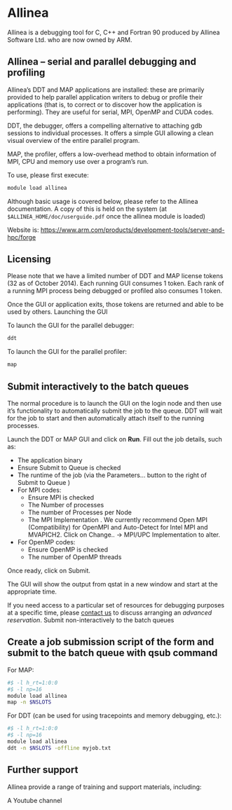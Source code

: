 # Allinea

Allinea is a debugging tool for C, C++ and Fortran 90 produced by Allinea Software Ltd. who are now owned by ARM.

## Allinea – serial and parallel debugging and profiling

Allinea’s DDT and MAP applications are installed: these are primarily provided to help parallel application writers to debug or profile their applications (that is, to correct or to discover how the application is performing). They are useful for serial, MPI, OpenMP and CUDA codes.

DDT, the debugger, offers a compelling alternative to attaching gdb sessions to individual processes. It offers a simple GUI allowing a clean visual overview of the entire parallel program.

MAP, the profiler, offers a low-overhead method to obtain information of MPI, CPU and memory use over a program’s run.

To use, please first execute:

```bash
module load allinea
```

Although basic usage is covered below, please refer to the Allinea documentation. A copy of this is held on the system (at `$ALLINEA_HOME/doc/userguide.pdf` once the allinea module is loaded)

Website is: https://www.arm.com/products/development-tools/server-and-hpc/forge

## Licensing

Please note that we have a limited number of DDT and MAP license tokens (32 as of October 2014). Each running GUI consumes 1 token. Each rank of a running MPI process being debugged or profiled also consumes 1 token.

Once the GUI or application exits, those tokens are returned and able to be used by others.
Launching the GUI

To launch the GUI for the parallel debugger:

```bash
ddt
```

To launch the GUI for the parallel profiler:

```bash
map
```

## Submit interactively to the batch queues

The normal procedure is to launch the GUI on the login node and then use it’s functionality to automatically submit the job to the queue. DDT will wait for the job to start and then automatically attach itself to the running processes.

Launch the DDT or MAP GUI and click on **Run**. Fill out the job details, such as:

- The application binary
- Ensure Submit to Queue is checked
- The runtime of the job (via the Parameters… button to the right of Submit to Queue )
- For MPI codes:
  - Ensure MPI is checked
  - The Number of processes
  - The number of Processes per Node
  - The MPI Implementation . We currently recommend Open MPI (Compatibility) for OpenMPI and Auto-Detect for Intel MPI and MVAPICH2. Click on Change.. -> MPI/UPC Implementation to alter.
- For OpenMP codes:
  - Ensure OpenMP is checked
  - The number of OpenMP threads

Once ready, click on Submit.

The GUI will show the output from qstat in a new window and start at the appropriate time.

If you need access to a particular set of resources for debugging purposes at a specific time, please [contact us](https://leeds.service-now.com/it?id=sc_cat_item&sys_id=7587b2530f675f00a82247ece1050eda) to discuss arranging an *advanced reservation*.
Submit non-interactively to the batch queues

## Create a job submission script of the form and submit to the batch queue with qsub command

For MAP:

```bash
#$ -l h_rt=1:0:0
#$ -l np=16
module load allinea
map -n $NSLOTS  
```

For DDT (can be used for using tracepoints and memory debugging, etc.):

```bash
#$ -l h_rt=1:0:0
#$ -l np=16
module load allinea
ddt -n $NSLOTS -offline myjob.txt  
```

## Further support

Allinea provide a range of training and support materials, including:

A Youtube channel